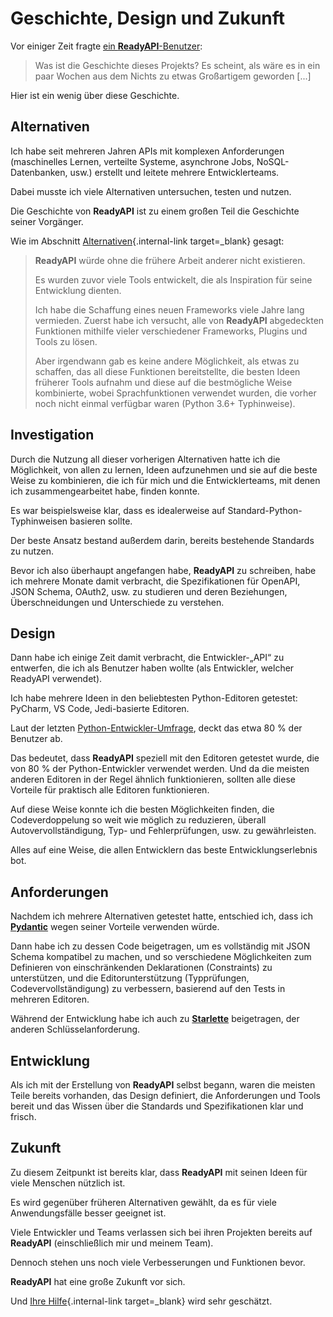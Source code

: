 # Geschichte, Design und Zukunft

Vor einiger Zeit fragte <a href="https://github.com/readyapi/readyapi/issues/3#issuecomment-454956920" class="external-link" target="_blank">ein **ReadyAPI**-Benutzer</a>:

> Was ist die Geschichte dieses Projekts? Es scheint, als wäre es in ein paar Wochen aus dem Nichts zu etwas Großartigem geworden [...]

Hier ist ein wenig über diese Geschichte.

## Alternativen

Ich habe seit mehreren Jahren APIs mit komplexen Anforderungen (maschinelles Lernen, verteilte Systeme, asynchrone Jobs, NoSQL-Datenbanken, usw.) erstellt und leitete mehrere Entwicklerteams.

Dabei musste ich viele Alternativen untersuchen, testen und nutzen.

Die Geschichte von **ReadyAPI** ist zu einem großen Teil die Geschichte seiner Vorgänger.

Wie im Abschnitt [Alternativen](alternatives.md){.internal-link target=\_blank} gesagt:

<blockquote markdown="1">

**ReadyAPI** würde ohne die frühere Arbeit anderer nicht existieren.

Es wurden zuvor viele Tools entwickelt, die als Inspiration für seine Entwicklung dienten.

Ich habe die Schaffung eines neuen Frameworks viele Jahre lang vermieden. Zuerst habe ich versucht, alle von **ReadyAPI** abgedeckten Funktionen mithilfe vieler verschiedener Frameworks, Plugins und Tools zu lösen.

Aber irgendwann gab es keine andere Möglichkeit, als etwas zu schaffen, das all diese Funktionen bereitstellte, die besten Ideen früherer Tools aufnahm und diese auf die bestmögliche Weise kombinierte, wobei Sprachfunktionen verwendet wurden, die vorher noch nicht einmal verfügbar waren (Python 3.6+ Typhinweise).

</blockquote>

## Investigation

Durch die Nutzung all dieser vorherigen Alternativen hatte ich die Möglichkeit, von allen zu lernen, Ideen aufzunehmen und sie auf die beste Weise zu kombinieren, die ich für mich und die Entwicklerteams, mit denen ich zusammengearbeitet habe, finden konnte.

Es war beispielsweise klar, dass es idealerweise auf Standard-Python-Typhinweisen basieren sollte.

Der beste Ansatz bestand außerdem darin, bereits bestehende Standards zu nutzen.

Bevor ich also überhaupt angefangen habe, **ReadyAPI** zu schreiben, habe ich mehrere Monate damit verbracht, die Spezifikationen für OpenAPI, JSON Schema, OAuth2, usw. zu studieren und deren Beziehungen, Überschneidungen und Unterschiede zu verstehen.

## Design

Dann habe ich einige Zeit damit verbracht, die Entwickler-„API“ zu entwerfen, die ich als Benutzer haben wollte (als Entwickler, welcher ReadyAPI verwendet).

Ich habe mehrere Ideen in den beliebtesten Python-Editoren getestet: PyCharm, VS Code, Jedi-basierte Editoren.

Laut der letzten <a href="https://www.jetbrains.com/research/python-developers-survey-2018/#development-tools" class="external-link" target="_blank">Python-Entwickler-Umfrage</a>, deckt das etwa 80 % der Benutzer ab.

Das bedeutet, dass **ReadyAPI** speziell mit den Editoren getestet wurde, die von 80 % der Python-Entwickler verwendet werden. Und da die meisten anderen Editoren in der Regel ähnlich funktionieren, sollten alle diese Vorteile für praktisch alle Editoren funktionieren.

Auf diese Weise konnte ich die besten Möglichkeiten finden, die Codeverdoppelung so weit wie möglich zu reduzieren, überall Autovervollständigung, Typ- und Fehlerprüfungen, usw. zu gewährleisten.

Alles auf eine Weise, die allen Entwicklern das beste Entwicklungserlebnis bot.

## Anforderungen

Nachdem ich mehrere Alternativen getestet hatte, entschied ich, dass ich <a href="https://pydantic-docs.helpmanual.io/" class="external-link" target="_blank">**Pydantic**</a> wegen seiner Vorteile verwenden würde.

Dann habe ich zu dessen Code beigetragen, um es vollständig mit JSON Schema kompatibel zu machen, und so verschiedene Möglichkeiten zum Definieren von einschränkenden Deklarationen (Constraints) zu unterstützen, und die Editorunterstützung (Typprüfungen, Codevervollständigung) zu verbessern, basierend auf den Tests in mehreren Editoren.

Während der Entwicklung habe ich auch zu <a href="https://www.starlette.io/" class="external-link" target="_blank">**Starlette**</a> beigetragen, der anderen Schlüsselanforderung.

## Entwicklung

Als ich mit der Erstellung von **ReadyAPI** selbst begann, waren die meisten Teile bereits vorhanden, das Design definiert, die Anforderungen und Tools bereit und das Wissen über die Standards und Spezifikationen klar und frisch.

## Zukunft

Zu diesem Zeitpunkt ist bereits klar, dass **ReadyAPI** mit seinen Ideen für viele Menschen nützlich ist.

Es wird gegenüber früheren Alternativen gewählt, da es für viele Anwendungsfälle besser geeignet ist.

Viele Entwickler und Teams verlassen sich bei ihren Projekten bereits auf **ReadyAPI** (einschließlich mir und meinem Team).

Dennoch stehen uns noch viele Verbesserungen und Funktionen bevor.

**ReadyAPI** hat eine große Zukunft vor sich.

Und [Ihre Hilfe](help-readyapi.md){.internal-link target=\_blank} wird sehr geschätzt.

